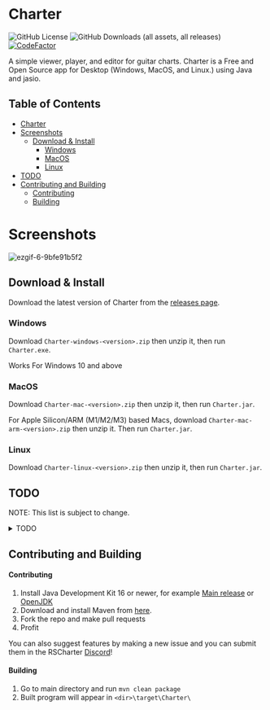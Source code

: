 # Charter
![GitHub License](https://img.shields.io/github/license/Lordszynencja/Charter) ![GitHub Downloads (all assets, all releases)](https://img.shields.io/github/downloads/Lordszynencja/Charter/total) [![CodeFactor](https://www.codefactor.io/repository/github/lordszynencja/charter/badge)](https://www.codefactor.io/repository/github/lordszynencja/charter) 

A simple viewer, player, and editor for guitar charts. Charter is a Free and Open Source app for Desktop (Windows, MacOS, and Linux.) using Java and jasio.

## Table of Contents
- [Charter](#charter)
- [Screenshots](#screenshots)
  - [Download & Install](#download--install)
    - [Windows](#windows)
    - [MacOS](#macos)
    - [Linux](#linux)
- [TODO](#todo)
- [Contributing and Building](#contributing-and-building)
  - [Contributing](#contributing)
  - [Building](#building)

# Screenshots

![ezgif-6-9bfe91b5f2](https://github.com/Lordszynencja/Charter/assets/106457611/89a3201e-9d40-4947-a8dc-21e528c31251)

## Download & Install

Download the latest version of Charter from the [releases page](https://github.com/Lordszynencja/Charter/releases/latest).

### Windows

Download `Charter-windows-<version>.zip` then unzip it, then run `Charter.exe`.

Works For Windows 10 and above

### MacOS

Download `Charter-mac-<version>.zip` then unzip it, then run `Charter.jar`.

For Apple Silicon/ARM (M1/M2/M3) based Macs, download `Charter-mac-arm-<version>.zip` then unzip it. Then run `Charter.jar`.

### Linux

Download `Charter-linux-<version>.zip` then unzip it, then run `Charter.jar`.

## TODO

NOTE: This list is subject to change.

<details>
  <summary>TODO</summary>
  
new features:
- add RW/play/stop/FF buttons on GUI
- straightening beats when anchor is removed
- option to disable warnings
- vocal notes creation/deletion revamp
- preview of beats' movements when dragging them
- ability to shift all further beats
- smarter slides and linked notes
- add autogenerated fhp after slide ends
- join linked notes with same flags
- change vibrato tail for linked notes
- modern theme tail types
- auto fhp creating moving top fret instead of bottom fret if new is above
- edit tab with chord templates
- slide shape options
- tab notation under edit area
- add tabs with arrangements
- add tab with warnings
- new select options:
> - select all after etc.
> - select by clicking note tail
> - select like
> - select by string with list of filters?
- handling strings beyond max?
- FHP creation switch stretch/make new/ask user?
- multiple tracks preview
- better slowdowns
- quick paste section/phrase tab

bugs:
- when adding silence/beats the notes aren't moved forward
- bend gp5 import positions
- midi bass
- check tempo moving notes
- After accidentally linking the previous note to a chord at the start of a handshape (which removed the chord) when I recreated it, the notes behaved like individual notes and not like a chord. No matter what I tried I could not get it to properly treat it like a chord again. This caused it to display odd in both the 3D preview and in Rocksmith after building the project.

formats to add:
- gp8
- LRC
- FLAC audio
- psarc
  
3D preview:
- COUNT makes fhp appear, and END makes the disappear
- exploding notes with shaky camera
- tremolo should vibrate more
- arpeggios colored note shadows
- editable camera settings
- camera more like in RS
- string vibrating when plucked
- change how chord boxes look
- full chord box if chord has at least 3 notes

Future things:
- Campaign/Guitarcade
- NAM support/integration (Neural Amp Module)
- Local/Online Multiplayer

</details>


## Contributing and Building

#### Contributing
1. Install Java Development Kit 16 or newer, for example [Main release](https://www.oracle.com/java/technologies/javase/jdk16-archive-downloads.html) or [OpenJDK]([https://jdk.java.net/](https://jdk.java.net/archive/))
2. Download and install Maven from [here](https://maven.apache.org/index.html).
3. Fork the repo and make pull requests
4. Profit

You can also suggest features by making a new issue and you can submit them in the RSCharter [Discord](https://discord.gg/JA6Jan3pcx)!

#### Building
1. Go to main directory and run `mvn clean package`
2. Built program will appear in `<dir>\target\Charter\`
